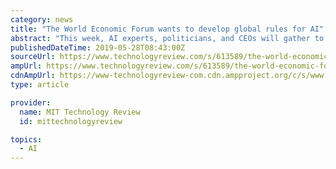 ```yaml
---
category: news
title: "The World Economic Forum wants to develop global rules for AI"
abstract: "This week, AI experts, politicians, and CEOs will gather to ask an important question: Can the United States, China, or anyone else agree on how artificial intelligence should be used and controlled? The World Economic Forum, the international organization ..."
publishedDateTime: 2019-05-28T08:43:00Z
sourceUrl: https://www.technologyreview.com/s/613589/the-world-economic-forum-wants-to-develop-global-rules-for-ai/
ampUrl: https://www.technologyreview.com/s/613589/the-world-economic-forum-wants-to-develop-global-rules-for-ai/amp/
cdnAmpUrl: https://www-technologyreview-com.cdn.ampproject.org/c/s/www.technologyreview.com/s/613589/the-world-economic-forum-wants-to-develop-global-rules-for-ai/amp/
type: article

provider:
  name: MIT Technology Review
  id: mittechnologyreview

topics:
  - AI
---
```

